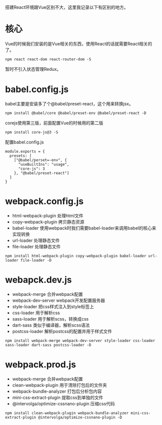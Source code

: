搭建React环境跟Vue区别不大，这里我记录以下有区别的地方。

# 核心
Vue的时候我们安装的是Vue相关的东西，使用React的话就需要React相关的了。
```
npm react react-dom react-router-dom -S
```
暂时不引入状态管理Redux。

# babel.config.js
babel主要是安装多了个@babel/preset-react，这个用来转换jsx。
```
npm install @babel/core @babel/preset-env @babel/preset-react -D
```
corejs使用第三版，前面配置Vue的时候用的第二版
```
npm install core-js@3 -S
```
配置babel.config.js
```
module.exports = {
  presets: [
    ["@babel/perset=-env", {
      "useBuiltIns": "usage",
      "core-js": 3
    }, "@babel/preset-react"]
  ]
}
```
# webpack.config.js
- html-webpack-plugin 处理html文件
- copy-webpack-plugin 拷贝静态资源
- babel-loader 使用webpack时我们需要babel-loader来调用babel的核心来实现转换
- url-loader 处理静态文件
- file-loader 处理静态文件
```
npm install html-webpack-plugin copy-webpack-plugin babel-loader url-loader file-loader -D
```

# webapck.dev.js
- webpack-merge 合并webpack配置
- webpack-dev-server webpack开发配置服务器
- style-loader 把css样式注入到style标签上
- css-loader 用于解析css
- sass-loader 用于解析scss，转换成css
- dart-sass 类似于编译器，解析scss语法
- postcss-loader 解析postcss的配置并用于样式文件
```
npm install webpack-merge webpack-dev-server style-loader css-loader sass-loader dart-sass postcss-loader -D
```

# webpack.prod.js
- webpack-merge 合并webpack配置
- clean-webpack-plugin 用于清除打包后的文件夹
- webpack-bundle-analyzer 打包后分析包内容
- mini-css-extract-plugin 提取css到单独的文件
- @intervolga/optimize-cssnano-plugin 压缩css代码
```
npm install clean-webpack-plugin webpack-bundle-analyzer mini-css-extract-plugin @intervolga/optimize-cssnano-plugin -D
```